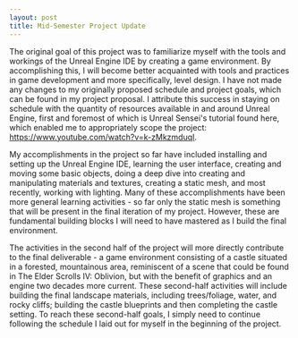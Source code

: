 ```yaml
---
layout: post
title: Mid-Semester Project Update
---
```


The original goal of this project was to familiarize myself with the tools and workings of the Unreal Engine IDE by creating a game environment. 
By accomplishing this, I will become better acquainted with tools and practices in game development and more specifically, level design. 
I have not made any changes to my originally proposed schedule and project goals, which can be found in my project proposal. 
I attribute this success in staying on schedule with the quantity of resources available in and around Unreal Engine, first and foremost of which is Unreal Sensei's tutorial found here, which enabled me to appropriately scope the project: https://www.youtube.com/watch?v=k-zMkzmduqI. 

My accomplishments in the project so far have included installing and setting up the Unreal Engine IDE, learning the user interface, creating and moving some basic objects, 
doing a deep dive into creating and manipulating materials and textures, creating a static mesh, and most recently, working with lighting. 
Many of these accomplishments have been more general learning activities - so far only the static mesh is something that will be present in the final iteration of my project. 
However, these are fundamental building blocks I will need to have mastered as I build the final environment. 

The activities in the second half of the project will more directly contribute to the final deliverable - a game environment consisting of a castle situated in a forested, mountainous area, 
reminiscent of a scene that could be found in The Elder Scrolls IV: Oblivion, but with the benefit of graphics and an engine two decades more current. 
These second-half activities will include building the final landscape materials, including trees/foliage, water, and rocky cliffs; building the castle blueprints and then completing the castle setting. 
To reach these second-half goals, I simply need to continue following the schedule I laid out for myself in the beginning of the project. 
